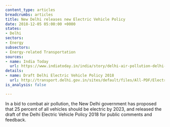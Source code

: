 ```yaml
---
content_type: articles
breadcrumbs: articles
title: New Delhi releases new Electric Vehicle Policy
date: 2018-12-05 05:00:00 +0000
states:
- Delhi
sectors:
- Energy
subsectors:
- Energy-related Transportation
sources:
- name: India Today
  url: https://www.indiatoday.in/india/story/delhi-air-pollution-delhi-electric-vehicle-policy-delhi-air-quality-25-delhi-government-kailash-gehlot-delhi-transport-minister-1397723-2018-11-28
details:
- name: Draft Delhi Electric Vehicle Policy 2018
  url: http://transport.delhi.gov.in/sites/default/files/All-PDF/Electric%20Policy%202018.pdf
is_analysis: false

---
```

In a bid to combat air pollution, the New Delhi government has proposed that 25 percent of all vehicles should be electric by 2023, and released the draft of the Delhi Electric Vehicle Policy 2018 for public comments and feedback. 